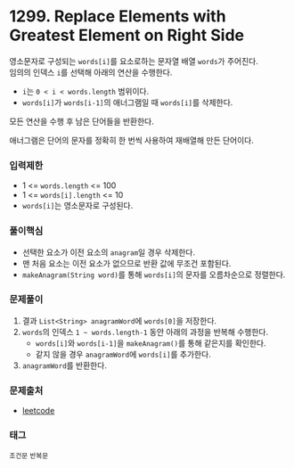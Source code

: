 # 1299. Replace Elements with Greatest Element on Right Side
영소문자로 구성되는 `words[i]`를 요소로하는 문자열 배열 `words`가 주어진다.  
임의의 인덱스 `i`를 선택해 아래의 연산을 수행한다.  
- `i`는 `0 < i < words.length` 범위이다.
- `words[i]`가 `words[i-1]`의 애너그램일 때 `words[i]`를 삭제한다.

모든 연산을 수행 후 남은 단어들을 반환한다.

애너그램은 단어의 문자를 정확히 한 번씩 사용하여 재배열해 만든 단어이다.
### 입력제한
- 1 <= `words.length` <= 100
- 1 <= `words[i].length` <= 10
- `words[i]`는 영소문자로 구성된다.
### 풀이핵심
- 선택한 요소가 이전 요소의 `anagram`일 경우 삭제한다.
- 맨 처음 요소는 이전 요소가 없으므로 반환 값에 무조건 포함된다.
- `makeAnagram(String word)`를 통해 `words[i]`의 문자를 오름차순으로 정렬한다.
### 문제풀이
1. 결과 `List<String> anagramWord`에 `words[0]`을 저장한다.
2. `words`의 인덱스 `1 ~ words.length-1` 동안 아래의 과정을 반복해 수행한다.
   - `words[i]`와 `words[i-1]`을 `makeAnagram()`를 통해 같은지를 확인한다.
   - 같지 않을 경우 `anagramWord`에 `words[i]`를 추가한다.
3. `anagramWord`를 반환한다.
### 문제출처
- [leetcode](https://leetcode.com/problems/replace-elements-with-greatest-element-on-right-side/)
### 태그
`조건문` `반복문`